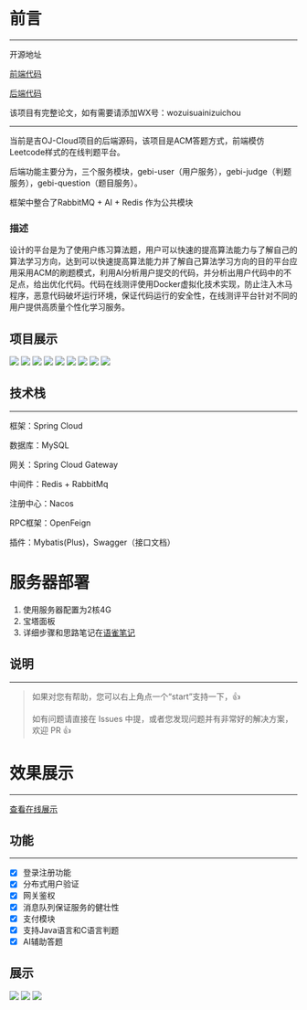 # 前言
***
开源地址

[前端代码](https://github.com/MA-douzhang/geoj-frontend)

[后端代码](https://github.com/MA-douzhang/geoj-backend)

该项目有完整论文，如有需要请添加WX号：wozuisuainizuichou
***
当前是吉OJ-Cloud项目的后端源码，该项目是ACM答题方式，前端模仿Leetcode样式的在线判题平台。

后端功能主要分为，三个服务模块，gebi-user（用户服务），gebi-judge（判题服务），gebi-question（题目服务）。

框架中整合了RabbitMQ + AI + Redis 作为公共模块

### 描述
设计的平台是为了使用户练习算法题，用户可以快速的提高算法能力与了解自己的算法学习方向，达到可以快速提高算法能力并了解自己算法学习方向的目的平台应用采用ACM的刷题模式，利用AI分析用户提交的代码，并分析出用户代码中的不足点，给出优化代码。代码在线测评使用Docker虚拟化技术实现，防止注入木马程序，恶意代码破坏运行环境，保证代码运行的安全性，在线测评平台针对不同的用户提供高质量个性化学习服务。
## 项目展示

![](./doc/img/login.jpg)
![](./doc/img/register.jpg)
![](./doc/img/图片1.png)
![](./doc/img/图片2.png)
![](./doc/img/图片3.png)
![](./doc/img/图片4.png)
![](./doc/img/history.jpg)
![](./doc/img/question.jpg)
![](./doc/img/questionmodify.jpg)
## 技术栈
***
框架：Spring Cloud

数据库：MySQL

网关：Spring Cloud Gateway

中间件：Redis + RabbitMq

注册中心：Nacos

RPC框架：OpenFeign

插件：Mybatis(Plus)，Swagger（接口文档）

# 服务器部署
1. 使用服务器配置为2核4G
2. 宝塔面板
3. 详细步骤和思路笔记在[语雀笔记](https://www.yuque.com/aipupu-ydbvq/odwi00/oqextwg2bkfrtag2)

## 说明
***
>如果对您有帮助，您可以右上角点一个“start”支持一下，👍
>
> 如有问题请直接在 Issues 中提，或者您发现问题并有非常好的解决方案，欢迎 PR 👍

# 效果展示
***
[查看在线展示](http://8.130.16.185:7075/)

## 功能
***
+ [x] 登录注册功能
+ [X] 分布式用户验证
+ [X] 网关鉴权
+ [x] 消息队列保证服务的健壮性
+ [x] 支付模块
+ [x] 支持Java语言和C语言判题
+ [x] AI辅助答题

## 展示
![](doc/img/3.jpg)
![](doc/img/1.jpg)
![](doc/img/2.jpg)

